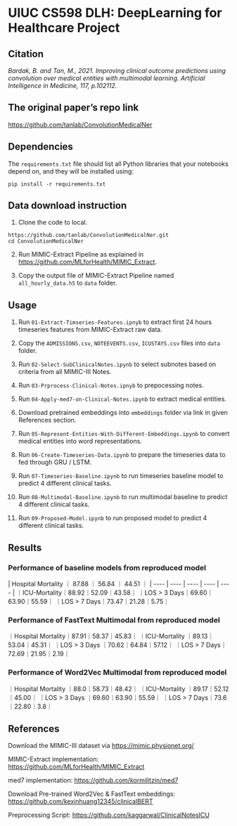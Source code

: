 # UIUC CS598 DLH: DeepLearning for Healthcare Project
## Citation

*Bardak, B. and Tan, M., 2021. Improving clinical outcome predictions using convolution over medical entities with multimodal learning. Artificial Intelligence in Medicine, 117, p.102112.*

##  The original paper’s repo link

<https://github.com/tanlab/ConvolutionMedicalNer>

## Dependencies

The `requirements.txt` file should list all Python libraries that your notebooks  depend on, and they will be installed using:
```
pip install -r requirements.txt
```
## Data download instruction
1. Clone the code to local.   
```
https://github.com/tanlab/ConvolutionMedicalNer.git
cd ConvolutionMedicalNer
```

2. Run MIMIC-Extract Pipeline as explained in https://github.com/MLforHealth/MIMIC_Extract.   

3. Copy the output file of MIMIC-Extract Pipeline named `all_hourly_data.h5` to `data` folder.

## Usage


1. Run `01-Extract-Timseries-Features.ipnyb` to extract first 24 hours timeseries features from MIMIC-Extract raw data.

2. Copy the `ADMISSIONS.csv`, `NOTEEVENTS.csv`, `ICUSTAYS.csv` files into `data` folder.

3. Run `02-Select-SubClinicalNotes.ipynb` to select subnotes based on criteria from all MIMIC-III Notes.

4. Run `03-Prprocess-Clinical-Notes.ipnyb` to prepocessing notes.

5. Run `04-Apply-med7-on-Clinical-Notes.ipynb` to extract medical entities. 

6. Download pretrained embeddings into `embeddings` folder via link in given References section.

7. Run `05-Represent-Entities-With-Different-Embeddings.ipynb` to convert medical entities into word representations.

8. Run `06-Create-Timeseries-Data.ipynb` to prepare the timeseries data to fed through GRU / LSTM.

9. Run `07-Timeseries-Baseline.ipynb` to run timeseries baseline model to predict 4 different clinical tasks.

10. Run `08-Multimodal-Baseline.ipynb` to run multimodal baseline to predict 4 different clinical tasks.

10. Run `09-Proposed-Model.ipynb` to run proposed model to predict 4 different clinical tasks.

## Results

### Performance of baseline models from reproduced model

| Hospital Mortality ｜ 87.88 ｜ 56.84 ｜ 44.51 ｜
|  ----  | ----  | ----  | ----  | ----  |
｜ICU-Mortality｜88.92｜52.09｜43.58｜
｜LOS > 3 Days｜69.60｜63.90｜55.59｜
｜LOS > 7 Days｜73.47｜21.28｜5.75｜

### Performance of FastText Multimodal from reproduced model

｜Hospital Mortality｜87.91｜58.37｜45.83｜
｜ICU-Mortality ｜89.13｜53.04｜45.31｜
｜LOS > 3 Days ｜70.62｜64.84｜57.12｜
｜LOS > 7 Days｜72.69｜21.95｜2.19｜

###  Performance of Word2Vec Multimodal from reproduced model

｜Hospital Mortality ｜88.0｜58.73｜48.42｜
｜ICU-Mortality ｜89.17｜52.12｜45.00｜
｜LOS $>$ 3 Days ｜69.60｜63.90｜55.59｜
｜LOS $>$ 7 Days｜73.6｜22.80｜3.8｜

## References

Download the MIMIC-III dataset via https://mimic.physionet.org/

MIMIC-Extract implementation: https://github.com/MLforHealth/MIMIC_Extract

med7 implementation: https://github.com/kormilitzin/med7

Download Pre-trained Word2Vec & FastText embeddings: https://github.com/kexinhuang12345/clinicalBERT

Preprocessing Script: https://github.com/kaggarwal/ClinicalNotesICU

